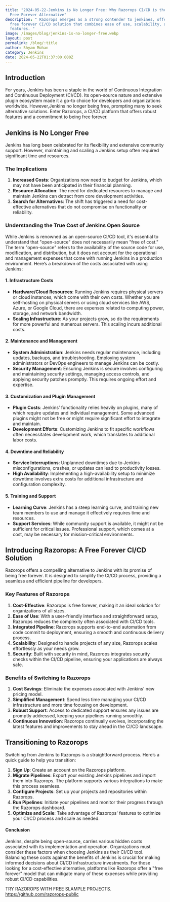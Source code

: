 ```yaml
---
title: "2024-05-22-Jenkins is No Longer Free: Why Razorops CI/CD is the Best
  Free Forever Alternative"
description: " Razorops emerges as a strong contender to jenkines, offering a
  free forever CI/CD solution that combines ease of use, scalability, and robust
  features. "
image: /images/blog/jenkins-is-no-longer-free.webp
layout: post
permalink: /blog/:title
author: Shyam Mohan
category: Jenkins
date: 2024-05-22T01:37:00.000Z
---
```


## Introduction

For years, Jenkins has been a staple in the world of Continuous Integration and Continuous Deployment (CI/CD). Its open-source nature and extensive plugin ecosystem made it a go-to choice for developers and organizations worldwide. However,Jenkins no longer being free, prompting many to seek alternative solutions. Enter Razorops, a CI/CD platform that offers robust features and a commitment to being free forever.

## Jenkins is No Longer Free

Jenkins has long been celebrated for its flexibility and extensive community support. However, maintaining and scaling a Jenkins setup often required significant time and resources. 

### The Implications

1.  **Increased Costs**: Organizations now need to budget for Jenkins, which may not have been anticipated in their financial planning.
2.  **Resource Allocation**: The need for dedicated resources to manage and maintain Jenkins can detract from core development activities.
3.  **Search for Alternatives**: The shift has triggered a need for cost-effective alternatives that do not compromise on functionality or reliability.

### Understanding the True Cost of Jenkins Open Source

While Jenkins is renowned as an open-source CI/CD tool, it's essential to understand that "open-source" does not necessarily mean "free of cost." The term "open-source" refers to the availability of the source code for use, modification, and distribution, but it does not account for the operational and management expenses that come with running Jenkins in a production environment. Here’s a breakdown of the costs associated with using Jenkins:

#### 1. **Infrastructure Costs**

-   **Hardware/Cloud Resources**: Running Jenkins requires physical servers or cloud instances, which come with their own costs. Whether you are self-hosting on physical servers or using cloud services like AWS, Azure, or Google Cloud, there are expenses related to computing power, storage, and network bandwidth.
-   **Scaling Infrastructure**: As your projects grow, so do the requirements for more powerful and numerous servers. This scaling incurs additional costs.

#### 2. **Maintenance and Management**

-   **System Administration**: Jenkins needs regular maintenance, including updates, backups, and troubleshooting. Employing system administrators or DevOps engineers to manage Jenkins can be costly.
-   **Security Management**: Ensuring Jenkins is secure involves configuring and maintaining security settings, managing access controls, and applying security patches promptly. This requires ongoing effort and expertise.

#### 3. **Customization and Plugin Management**

-   **Plugin Costs**: Jenkins’ functionality relies heavily on plugins, many of which require updates and individual management. Some advanced plugins might not be free or might require significant effort to integrate and maintain.
-   **Development Efforts**: Customizing Jenkins to fit specific workflows often necessitates development work, which translates to additional labor costs.

#### 4. **Downtime and Reliability**

-   **Service Interruptions**: Unplanned downtimes due to Jenkins misconfigurations, crashes, or updates can lead to productivity losses.
-   **High Availability**: Implementing a high-availability setup to minimize downtime involves extra costs for additional infrastructure and configuration complexity.

#### 5. **Training and Support**

-   **Learning Curve**: Jenkins has a steep learning curve, and training new team members to use and manage it effectively requires time and resources.
-   **Support Services**: While community support is available, it might not be sufficient for critical issues. Professional support, which comes at a cost, may be necessary for mission-critical environments.

## Introducing Razorops: A Free Forever CI/CD Solution

Razorops offers a compelling alternative to Jenkins with its promise of being free forever. It is designed to simplify the CI/CD process, providing a seamless and efficient pipeline for developers.

### Key Features of Razorops

1.  **Cost-Effective**: Razorops is free forever, making it an ideal solution for organizations of all sizes.
2.  **Ease of Use**: With a user-friendly interface and straightforward setup, Razorops reduces the complexity often associated with CI/CD tools.
3.  **Integrated Pipeline**: Razorops supports end-to-end automation from code commit to deployment, ensuring a smooth and continuous delivery process.
4.  **Scalability**: Designed to handle projects of any size, Razorops scales effortlessly as your needs grow.
5.  **Security**: Built with security in mind, Razorops integrates security checks within the CI/CD pipeline, ensuring your applications are always safe.

### Benefits of Switching to Razorops

1.  **Cost Savings**: Eliminate the expenses associated with Jenkins' new pricing model.
2.  **Simplified Management**: Spend less time managing your CI/CD infrastructure and more time focusing on development.
3.  **Robust Support**: Access to dedicated support ensures any issues are promptly addressed, keeping your pipelines running smoothly.
4.  **Continuous Innovation**: Razorops continually evolves, incorporating the latest features and improvements to stay ahead in the CI/CD landscape.

## Transitioning to Razorops

Switching from Jenkins to Razorops is a straightforward process. Here’s a quick guide to help you transition:

1.  **Sign Up**: Create an account on the Razorops platform.
2.  **Migrate Pipelines**: Export your existing Jenkins pipelines and import them into Razorops. The platform supports various integrations to make this process seamless.
3.  **Configure Projects**: Set up your projects and repositories within Razorops.
4.  **Run Pipelines**: Initiate your pipelines and monitor their progress through the Razorops dashboard.
5.  **Optimize and Scale**: Take advantage of Razorops' features to optimize your CI/CD process and scale as needed.

#### Conclusion

Jenkins, despite being open-source, carries various hidden costs associated with its implementation and operation. Organizations must consider these factors when choosing Jenkins as their CI/CD tool. Balancing these costs against the benefits of Jenkins is crucial for making informed decisions about CI/CD infrastructure investments. For those looking for a cost-effective alternative, platforms like Razorops offer a "free forever" model that can mitigate many of these expenses while providing robust CI/CD capabilities.

TRY RAZOROPS WITH FREE SLAMPLE PROJECTS.
https://github.com/razorops-public 
